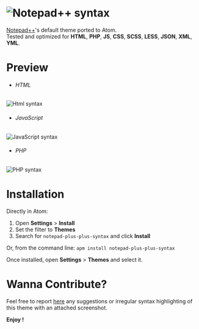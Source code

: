 # ![Notepad++ syntax](https://raw.githubusercontent.com/classikd/notepad-plus-plus-syntax/master/images/logo-notepad-syntax.png)

[Notepad++](https://notepad-plus-plus.org/fr/)'s default theme ported to Atom.  
Tested and optimized for __HTML__, __PHP__, __JS__, __CSS__, __SCSS__, __LESS__, __JSON__, __XML__, __YML__.

# Preview
* ###### HTML

![Html syntax](https://raw.githubusercontent.com/classikd/notepad-plus-plus-syntax/master/screenshots/html-notepad.png)

* ###### JavaScript

![JavaScript syntax](https://raw.githubusercontent.com/classikd/notepad-plus-plus-syntax/master/screenshots/js-notepad.png)

* ###### PHP

![PHP syntax](https://raw.githubusercontent.com/classikd/notepad-plus-plus-syntax/master/screenshots/php-notepad.png)

# Installation
Directly in Atom:
1. Open __Settings__ > __Install__
2. Set the filter to __Themes__
3. Search for `notepad-plus-plus-syntax` and click __Install__

Or, from the command line: `apm install notepad-plus-plus-syntax`

Once installed, open __Settings__ > __Themes__ and select it.


# Wanna Contribute?
Feel free to report [here](https://github.com/classikd/notepad-plus-plus-syntax/issues) any suggestions or irregular syntax highlighting of this theme with an attached screenshot.


__Enjoy !__
